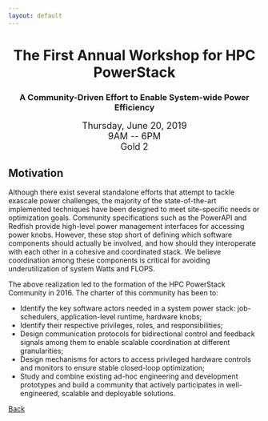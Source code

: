 ```yaml
---
layout: default
---
```

<h1 align="center">The First Annual Workshop for HPC PowerStack</h1>
<h3 align="center">A Community-Driven Effort to Enable System-wide Power Efficiency</h3>

<p align="center"><font size="+1">Thursday, June 20, 2019<br>
9AM -- 6PM<br>
Gold 2<br></font></p>

<h2>Motivation</h2>
Although there exist several standalone efforts that attempt to tackle exascale
power challenges, the majority of the state-of-the-art implemented techniques
have been designed to meet site-specific needs or optimization goals. Community
specifications such as the PowerAPI and Redfish provide high-level power
management interfaces for accessing power knobs. However, these stop short of
defining which software components should actually be involved, and how should
they interoperate with each other in a cohesive and coordinated stack. We
believe coordination among these components is critical for avoiding
underutilization of system Watts and FLOPS.

The above realization led to the formation of the HPC PowerStack Community in 2016. The charter of this community has been to:
<ul>
<li>Identify the key software actors needed in a system power stack:
job-schedulers, application-level runtime, hardware knobs;</li>
<li>Identify their respective privileges, roles, and responsibilities;</li>
<li>Design communication protocols for bidirectional control and feedback
signals among them to enable scalable coordination at different
granularities;</li>
<li>Design mechanisms for actors to access privileged hardware controls and
monitors to ensure stable closed-loop optimization;</li>
<li>Study and combine existing ad-hoc engineering and development prototypes
and build a community that actively participates in well-engineered, scalable
and deployable solutions.</li>
</ul>


[Back](./)
